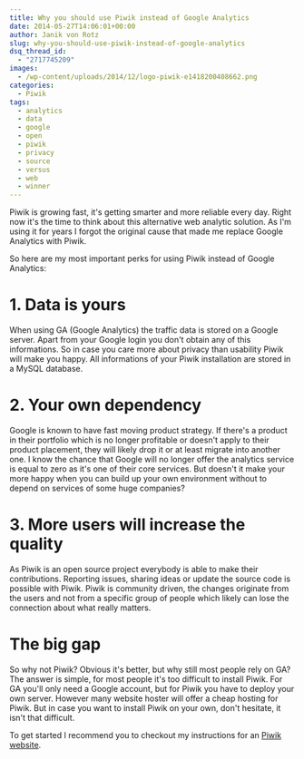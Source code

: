 ```yaml
---
title: Why you should use Piwik instead of Google Analytics
date: 2014-05-27T14:06:01+00:00
author: Janik von Rotz
slug: why-you-should-use-piwik-instead-of-google-analytics
dsq_thread_id:
  - "2717745209"
images:
  - /wp-content/uploads/2014/12/logo-piwik-e1418200408662.png
categories:
  - Piwik
tags:
  - analytics
  - data
  - google
  - open
  - piwik
  - privacy
  - source
  - versus
  - web
  - winner
---
```

Piwik is growing fast, it's getting smarter and more reliable every day. Right now it's the time to think about this alternative web analytic solution.
As I'm using it for years I forgot the original cause that made me replace Google Analytics with Piwik.

So here are my most important perks for using Piwik instead of Google Analytics:
<!--more-->
# 1. Data is yours

When using GA (Google Analytics) the traffic data is stored on a Google server. Apart from your Google login you don't obtain any of this informations.
So in case you care more about privacy than usability Piwik will make you happy. All informations of your Piwik installation are stored in a MySQL database.

# 2. Your own dependency

Google is known to have fast moving product strategy. If there's a product in their portfolio which is no longer profitable or doesn't apply to their product placement, they will likely drop it or at least migrate into another one.
I know the chance that Google will no longer offer the analytics service is equal to zero as it's one of their core services.
But doesn't it make your more happy when you can build up your own environment without to depend on services of some huge companies?

# 3. More users will increase the quality 

As Piwik is an open source project everybody is able to make their contributions. Reporting issues, sharing ideas or update the source code is possible with Piwik.
Piwik is community driven, the changes originate from the users and not from a specific group of people which likely can lose the connection about what really matters.

# The big gap

So why not Piwik? Obvious it's better, but why still most people rely on GA?
The answer is simple, for most people it's too difficult to install Piwik.
For GA you'll only need a Google account, but for Piwik you have to deploy your own server.
However many website hoster will offer a cheap hosting for Piwik.
But in case you want to install Piwik on your own, don't hesitate, it isn't that difficult.

To get started I recommend you to checkout my instructions for an [Piwik website](https://janikvonrotz.ch/2014/04/22/install-piwik-website).

